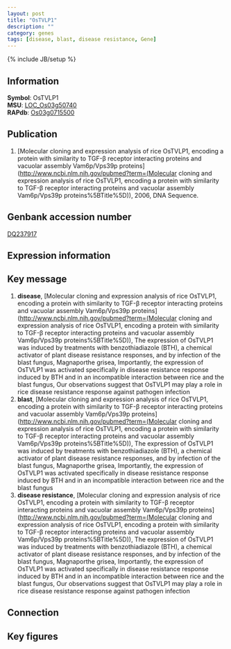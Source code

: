 ```yaml
---
layout: post
title: "OsTVLP1"
description: ""
category: genes
tags: [disease, blast, disease resistance, Gene]
---
```

{% include JB/setup %}

## Information
__Symbol__: OsTVLP1  
__MSU__: [LOC_Os03g50740](http://rice.plantbiology.msu.edu/cgi-bin/ORF_infopage.cgi?orf=LOC_Os03g50740)  
__RAPdb__: [Os03g0715500](http://rapdb.dna.affrc.go.jp/viewer/gbrowse_details/irgsp1?name=Os03g0715500)  

## Publication
1. [Molecular cloning and expression analysis of rice OsTVLP1, encoding a protein with similarity to TGF-β receptor interacting proteins and vacuolar assembly Vam6p/Vps39p proteins](http://www.ncbi.nlm.nih.gov/pubmed?term=(Molecular cloning and expression analysis of rice OsTVLP1, encoding a protein with similarity to TGF-β receptor interacting proteins and vacuolar assembly Vam6p/Vps39p proteins%5BTitle%5D)), 2006, DNA Sequence.

## Genbank accession number
[DQ237917](http://www.ncbi.nlm.nih.gov/nuccore/DQ237917)

## Expression information

## Key message
1. __disease__, [Molecular cloning and expression analysis of rice OsTVLP1, encoding a protein with similarity to TGF-β receptor interacting proteins and vacuolar assembly Vam6p/Vps39p proteins](http://www.ncbi.nlm.nih.gov/pubmed?term=(Molecular cloning and expression analysis of rice OsTVLP1, encoding a protein with similarity to TGF-β receptor interacting proteins and vacuolar assembly Vam6p/Vps39p proteins%5BTitle%5D)),  The expression of OsTVLP1 was induced by treatments with benzothiadiazole (BTH), a chemical activator of plant disease resistance responses, and by infection of the blast fungus, Magnaporthe grisea, Importantly, the expression of OsTVLP1 was activated specifically in disease resistance response induced by BTH and in an incompatible interaction between rice and the blast fungus, Our observations suggest that OsTVLP1 may play a role in rice disease resistance response against pathogen infection
2. __blast__, [Molecular cloning and expression analysis of rice OsTVLP1, encoding a protein with similarity to TGF-β receptor interacting proteins and vacuolar assembly Vam6p/Vps39p proteins](http://www.ncbi.nlm.nih.gov/pubmed?term=(Molecular cloning and expression analysis of rice OsTVLP1, encoding a protein with similarity to TGF-β receptor interacting proteins and vacuolar assembly Vam6p/Vps39p proteins%5BTitle%5D)),  The expression of OsTVLP1 was induced by treatments with benzothiadiazole (BTH), a chemical activator of plant disease resistance responses, and by infection of the blast fungus, Magnaporthe grisea, Importantly, the expression of OsTVLP1 was activated specifically in disease resistance response induced by BTH and in an incompatible interaction between rice and the blast fungus
3. __disease resistance__, [Molecular cloning and expression analysis of rice OsTVLP1, encoding a protein with similarity to TGF-β receptor interacting proteins and vacuolar assembly Vam6p/Vps39p proteins](http://www.ncbi.nlm.nih.gov/pubmed?term=(Molecular cloning and expression analysis of rice OsTVLP1, encoding a protein with similarity to TGF-β receptor interacting proteins and vacuolar assembly Vam6p/Vps39p proteins%5BTitle%5D)),  The expression of OsTVLP1 was induced by treatments with benzothiadiazole (BTH), a chemical activator of plant disease resistance responses, and by infection of the blast fungus, Magnaporthe grisea, Importantly, the expression of OsTVLP1 was activated specifically in disease resistance response induced by BTH and in an incompatible interaction between rice and the blast fungus, Our observations suggest that OsTVLP1 may play a role in rice disease resistance response against pathogen infection

## Connection

## Key figures



